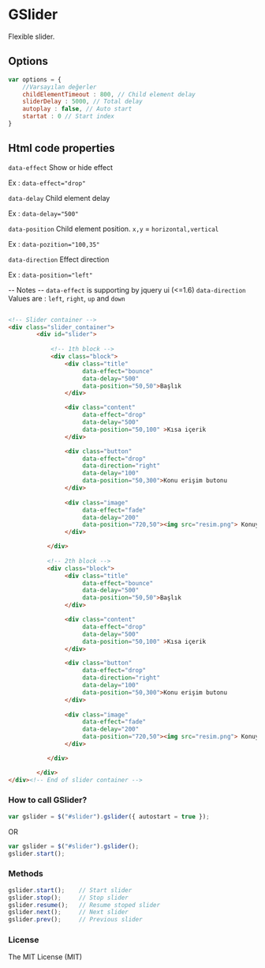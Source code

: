 # GSlider #

Flexible slider.

## Options ##

```javascript
var options = {
    //Varsayılan değerler 
    childElementTimeout : 800, // Child element delay
    sliderDelay : 5000, // Total delay
    autoplay : false, // Auto start
    startat : 0 // Start index
}
```
## Html code properties ##

`data-effect` Show or hide effect

Ex : `data-effect="drop"`

`data-delay` Child element delay

Ex : `data-delay="500"`

`data-position` Child element position. `x,y` = `horizontal,vertical`

Ex : `data-pozition="100,35"`

`data-direction` Effect direction

Ex : `data-position="left"`

-- Notes --
`data-effect` is supporting by jquery ui (<=1.6)
`data-direction` Values are : `left`, `right`, `up` and `down`

```html

<!-- Slider container -->
<div class="slider_container">
        <div id="slider">
            
            <!-- 1th block -->
            <div class="block">                
                <div class="title"
                     data-effect="bounce" 
                     data-delay="500" 
                     data-position="50,50">Başlık
                </div>

                <div class="content"
                     data-effect="drop" 
                     data-delay="500" 
                     data-position="50,100" >Kısa içerik
                </div>

                <div class="button"
                     data-effect="drop" 
                     data-direction="right"
                     data-delay="100" 
                     data-position="50,300">Konu erişim butonu
                </div>
                
                <div class="image" 
                     data-effect="fade" 
                     data-delay="200" 
                     data-position="720,50"><img src="resim.png"> Konuya bağlı resim
                </div>

           </div>
           
           <!-- 2th block -->
           <div class="block">                
                <div class="title"
                     data-effect="bounce" 
                     data-delay="500" 
                     data-position="50,50">Başlık
                </div>

                <div class="content"
                     data-effect="drop" 
                     data-delay="500" 
                     data-position="50,100" >Kısa içerik
                </div>

                <div class="button"
                     data-effect="drop" 
                     data-direction="right"
                     data-delay="100" 
                     data-position="50,300">Konu erişim butonu
                </div>
                
                <div class="image" 
                     data-effect="fade" 
                     data-delay="200" 
                     data-position="720,50"><img src="resim.png"> Konuya bağlı resim
                </div>

           </div>

        </div>
</div><!-- End of slider container -->
```
### How to call GSlider? ###
```javascript
var gslider = $("#slider").gslider({ autostart = true });
```

OR

```javascript
var gslider = $("#slider").gslider();
gslider.start();
```

### Methods ###
```javascript
gslider.start();    // Start slider
gslider.stop();     // Stop slider
gslider.resume();   // Resume stoped slider
gslider.next();     // Next slider
gslider.prev();     // Previous slider
```

### License ###

The MIT License (MIT)

